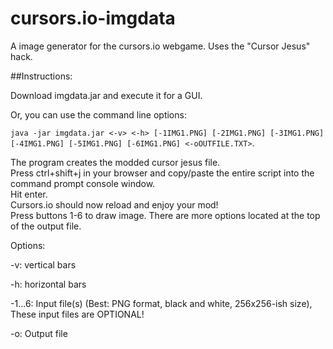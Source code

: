 cursors.io-imgdata
==================

A image generator for the cursors.io webgame. Uses the "Cursor Jesus" hack.

##Instructions:

Download imgdata.jar and execute it for a GUI.

Or, you can use the command line options:

`java -jar imgdata.jar <-v> <-h> [-1IMG1.PNG] [-2IMG1.PNG] [-3IMG1.PNG] [-4IMG1.PNG] [-5IMG1.PNG] [-6IMG1.PNG] <-oOUTFILE.TXT>`.

The program creates the modded cursor jesus file.<br>
Press ctrl+shift+j in your browser and copy/paste the entire script into the command prompt console window.<br>
Hit enter.<br>
Cursors.io should now reload and enjoy your mod!<br>
Press buttons 1-6 to draw image. There are more options located at the top of the output file.<br>

Options:

-v: vertical bars

-h: horizontal bars

-1...6: Input file(s) (Best: PNG format, black and white, 256x256-ish size), These input files are OPTIONAL!

-o: Output file
